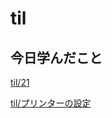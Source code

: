 # til

## 今日学んだこと

[til/21](https://github.com/tokiohamamatsu/til/blob/master/%E6%B4%BB%E5%8B%95%E8%A8%98%E9%8C%B2/2021/04/21.md)

[til/プリンターの設定](https://github.com/tokiohamamatsu/til/blob/master/extra/%E3%83%97%E3%83%AA%E3%83%B3%E3%82%BF%E3%83%BC%E3%81%AE%E8%A8%AD%E5%AE%9A.md)